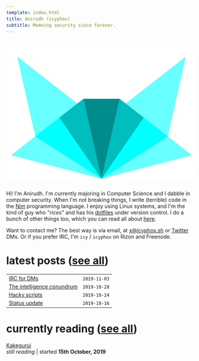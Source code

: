 ```yaml
---
template: index.html
title: Anirudh (icyphox)
subtitle: Memeing security since forever.
---
```


<h1 align=center>
    <img src=/static/icynobg.svg class=logo>
</h1>

Hi! I'm Anirudh. I'm currently majoring in Computer Science and 
I dabble in computer security.
When I'm not breaking things, I write (terrible) code in the [Nim](https://nim-lang.org)
programming language.
I enjoy using Linux systems, and I'm the kind of guy who "*rices*"
and has his [dotfiles](https://github.com/icyphox/dotfiles) under version control.
I do a bunch of other things too, which you can read all about [here](/about).

Want to contact me? The best way is via email, at [x@icyphox.sh](mailto:x@icyphox.sh)
or [Twitter](https://twitter.com/icyphox) DMs. Or if you prefer IRC, I'm `icy` /
`icyphox` on Rizon and Freenode.

# latest posts ([see all](/blog))

|     |     |
| --- | --: |
| [IRC for DMs](/blog/irc-for-dms) | `2019-11-03` |
| [The intelligence conundrum](/blog/intel-conundrum) | `2019-10-28` |
| [Hacky scripts](/blog/hacky-scripts) | `2019-10-24` |
| [Status update](/blog/2019-10-17) | `2019-10-16` |

# currently reading ([see all](/reading))

[Kakegurui](https://myanimelist.net/manga/73603/Kakegurui)  
*still reading* | started **15th October, 2019**

